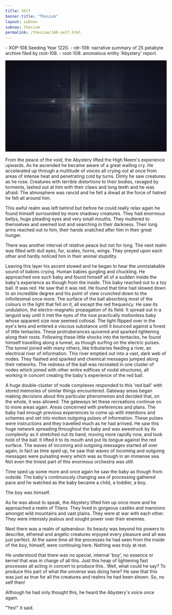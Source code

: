 ```yaml
---
title: Self
banner-title: "Thesium" 
layout: subnav 
subnav: thesium 
permalink: /thesium/140-self.html
---
```


<div class="data">
- XOP-108 Seeding Year 1220.
- rdr-108: narrative summary of 25 petabyte archive filed by root-108.  
- root-108: anomalous entity 'Abystery' report.
</div>

![splits elliptic moonlight - capn-damo deviantart.com](/assets/images/Thesium/splits-elliptic-moonlight.jpg)

From the peace of the void, the Abystery lifted the High Neem's experience
upwards. As he ascended he became aware of a great wailing cry. He accelerated
up through a multitude of voices all crying out at once from areas of intense
heat and penetrating cold by turns. Dimly he saw creatures as he rose.
Creatures with terrible distortions to their bodies, ravaged by torments,
lashed out at him with their claws and long teeth and he was afraid. The
atmosphere was rancid and he felt a dread at the force of hatred he felt all
around him.

This awful realm was left behind but before he could really relax again he
found himself surrounded by more shadowy creatures. They had enormous bellys,
huge pleading eyes and very small mouths. They muttered to themselves and
seemed lost and searching in their darkness. Their long arms reached out to
him, their hands snatched after him in their great hunger.

There was another interval of relative peace but not for long. The next realm
was filled with dull eyes, fur, scales, horns, wings. They preyed upon each
other and hardly noticed him in their animal stupidity.

Leaving this layer his ascent slowed and he began to hear the unmistakable
sound of babies crying. Human babies gurgling and chuckling. He approached one
such baby and found himself all of a sudden inside the baby's experience as
though from the inside. This baby reached out to a toy ball. It was red. He saw
that it was red. He found that time had slowed down to an incredible degree and
his point of view crunched down to the infinitesimal once more. The surface of
the ball absorbing most of the colours in the light that fell on it, all except
the red frequency. He saw its undulation, the electro-magnetic propagation of
its field. It spread out in a languid way until it met the eyes of the now
practically motionless baby whose apparent size now seemed collosal. The light
flipped over in the eye's lens and entered a viscous substance until it bounced
against a forest of little tentacles. These protruberances quivered and sparked
lightening along their roots. Following these little shocks into the tentacles,
he found himself travelling along a tunnel, as though surfing on the electric
pulses. The tunnel joined with many others, like tributaries feeding a river,
an electrical river of information. This river emptied out into a vast, dark
web of nodes. They flashed and sparked and chemical messages jumped along their
networks. The redness of the ball was recreated in one cluster of nodes which
joined with other entire edifices of nodal structures, all working in concert
creating the baby's experience of the red ball.

A huge double-cluster of node complexes responded to this 'red ball' with
stored memories of similar things encountered. Gateway areas began making
decisions about this particular phenomenon and decided that, on the whole, it
was allowed. The gateways let these recreations continue on to more areas
again. Areas concerned with preferences and plans. The baby had enough previous
experiences to come up with intentions and schemes and set into motion outgoing
pulses of information. These pulses were instructions and they travelled much
as he had arrived. He saw this huge network spreading throughout the baby and
was awestruck by its complexity as it stretched out its hand, moving more
rapidly now, and took hold of the ball. It lifted it to its mouth and put its
tongue against the red surface. The waves of incoming and outgoing messages
started all over again, in fact as time sped up, he saw that waves of incoming
and outgoing messages were pulsating every which was as though in an immense
sea. Not even the tiniest part of this enormous orchestra was still.

Time sped up some more and once again he saw the baby as though from outside.
The baby's continuously changing sea of processing gathered pace and he watched
as the baby became a child, a toddler, a boy.

The boy was himself.

As he was about to speak, the Abystery lifted him up once more and he
approached a realm of Titans. They lived in gorgeous castles and mansions
amongst wild mountains and vast plains. They were at war with each other. They
were intensely jealous and sought power over their enemies.

Next there was a realm of spleandour. Its beauty was beyond his powers to
describe, ethereal and angelic creatures enjoyed every pleasure and all was
just perfect. At the same time all the processes he had seen from the inside of
the boy, himself, were continuing here. Nothing was truly at rest.

He understood that there was no special, internal 'boy', no essence or kernel
that was in charge of all this. Just this heap of lightening fast processes all
acting in concert to produce this.. Well, what could he say? To produce this
part of what the universe was doing here? He saw that this was just as true for
all the creatures and realms he had been shown. So, no self then!

Although he had only thought this, he heard the Abystery's voice once again.

"Yes!" it said.
